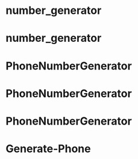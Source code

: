# number_generator
# number_generator
# PhoneNumberGenerator
# PhoneNumberGenerator
# PhoneNumberGenerator
# Generate-Phone
